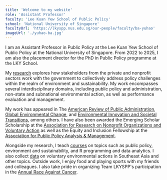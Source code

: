 ```yaml
---
title: 'Welcome to my website'
role: 'Assistant Professor'
faculty: 'Lee Kuan Yew School of Public Policy'
school: 'National University of Singapore'
facultyUrl: 'https://lkyspp.nus.edu.sg/our-people/faculty/ba-yuhao'
imageUrl: './yuhao-ba.jpg'
---
```


I am an Assistant Professor in Public Policy at the Lee Kuan Yew School of Public Policy at the National University of Singapore. From 2022 to 2025, I am also the placement director for the PhD in Public Policy programme at the LKY School.

My [research](/research) explores how stakeholders from the private and nonprofit sectors work with the government to collectively address policy challenges within the realm of environment and sustainability. My work encompasses several interdisciplinary domains, including public policy and administration, non-state and subnational environmental action, as well as performance evaluation and management.

My work has appeared in The [American Review of Public Administration](https://journals.sagepub.com/home/arp), [Global Environmental Change](https://www.sciencedirect.com/journal/global-environmental-change), and [Environmental Innovation and Societal Transitions](https://www.sciencedirect.com/journal/environmental-innovation-and-societal-transitions), among others. I have also been awarded the Emerging Scholar Scholarship at the [Association for Research on Nonprofit Organizations and Voluntary Action](https://www.arnova.org/) as well as the Equity and Inclusion Fellowship at the [Association for Public Policy Analysis & Management](https://www.appam.org/).

Alongside my research, I teach [courses](/teaching) on topics such as public policy, environment and sustainability, and R programming and data analytics. I also collect [data](/data) on voluntary environmental actions in Southeast Asia and other topics. Outside work, I enjoy food and playing sports with my friends and colleagues. I also take pride in organizing Team LKYSPP's participation in the [Annual Race Against Cancer](https://www.raceagainstcancer.org.sg/).

